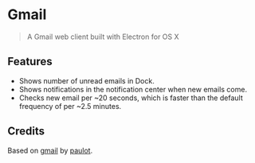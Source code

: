 # Gmail

> A Gmail web client built with Electron for OS X

## Features

- Shows number of unread emails in Dock.
- Shows notifications in the notification center when new emails come.
- Checks new email per ~20 seconds, which is faster than the default frequency of per ~2.5 minutes.

## Credits

Based on [gmail](https://github.com/paulot/gmail) by [paulot](https://github.com/paulot).